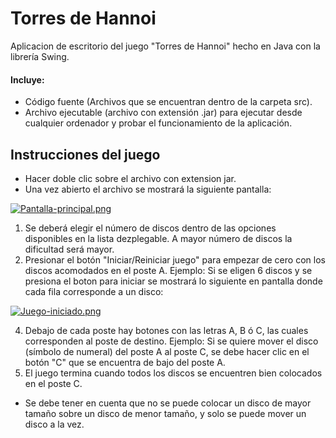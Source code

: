 Torres de Hannoi
========================

Aplicacion de escritorio del juego "Torres de Hannoi" hecho en Java con la librería Swing.

#### Incluye:

* Código fuente (Archivos que se encuentran dentro de la carpeta src).
* Archivo ejecutable (archivo con extensión .jar) para ejecutar desde cualquier ordenador y probar el funcionamiento de la aplicación.

## Instrucciones del juego
* Hacer doble clic sobre el archivo con extension jar.
* Una vez abierto el archivo se mostrará la siguiente pantalla:

[![Pantalla-principal.png](https://i.postimg.cc/0jPHQmFx/Pantalla-principal.png)](https://postimg.cc/tZvzv19m)

1. Se deberá elegir el número de discos dentro de las opciones disponibles en la lista dezplegable. A mayor número de discos la dificultad será mayor.
2. Presionar el botón "Iniciar/Reiniciar juego" para empezar de cero con los discos acomodados en el poste A.
Ejemplo: Si se eligen 6 discos y se presiona el boton para iniciar se mostrará lo siguiente en pantalla donde cada fila corresponde a un disco:

[![Juego-iniciado.png](https://i.postimg.cc/xd72cs3Q/Juego-iniciado.png)](https://postimg.cc/bGQM595V)

4. Debajo de cada poste hay botones con las letras A, B ó C, las cuales corresponden al poste de destino. 
Ejemplo: Si se quiere mover el disco (símbolo de numeral) del poste A al poste C, se debe hacer clic en el botón "C" que se encuentra de bajo del poste A.
4. El juego termina cuando todos los discos se encuentren bien colocados en el poste C.
* Se debe tener en cuenta que no se puede colocar un disco de mayor tamaño sobre un disco de menor tamaño, y solo se puede mover un disco a la vez.
